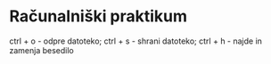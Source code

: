 # Računalniški praktikum
ctrl + o - odpre datoteko; ctrl + s - shrani datoteko; ctrl + h - najde in zamenja besedilo
